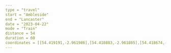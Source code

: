 ```yaml
---
type = "travel"
start = "Ambleside"
end = "Lancaster"
date = "2023-04-22"
mode = "Train"
distance = 54
duration = 60
coordinates = [[54.419191,-2.961986],[54.418883,-2.961885],[54.418674,-2.960974],[54.416605,-2.959666],[54.415067,-2.956953],[54.414102,-2.953198],[54.412254,-2.950598],[54.410495,-2.948424],[54.408777,-2.947107],[54.407427,-2.945887],[54.406288,-2.944829],[54.405102,-2.943547],[54.403021,-2.942641],[54.40174,-2.94019],[54.40084,-2.937791],[54.399658,-2.934936],[54.397797,-2.932567],[54.396578,-2.928722],[54.395724,-2.926012],[54.395318,-2.924082],[54.395159,-2.9215],[54.393495,-2.918995],[54.392323,-2.918585],[54.391157,-2.918138],[54.389291,-2.917419],[54.387908,-2.917102],[54.386387,-2.915935],[54.385603,-2.914189],[54.384316,-2.91295],[54.383265,-2.911937],[54.381976,-2.91167],[54.38117,-2.909929],[54.380964,-2.908214],[54.380873,-2.906679],[54.380796,-2.905736],[54.380511,-2.904407],[54.380227,-2.903819],[54.379508,-2.903133],[54.379511,-2.903282],[54.379532,-2.903337],[54.379552,-2.903391],[54.378544,-2.901958],[54.375512,-2.893858],[54.375808,-2.883398],[54.378319,-2.870508],[54.377997,-2.856065],[54.376163,-2.841582],[54.376071,-2.828248],[54.376046,-2.820973],[54.375834,-2.820275],[54.376057,-2.820374],[54.373062,-2.813899],[54.369063,-2.805195],[54.363954,-2.795027],[54.361752,-2.78041],[54.358965,-2.77229],[54.35761,-2.770381],[54.356532,-2.768861],[54.356042,-2.76818],[54.355984,-2.768079],[54.351808,-2.763947],[54.344058,-2.75812],[54.337507,-2.748257],[54.333129,-2.742293],[54.332559,-2.741005],[54.332622,-2.741051],[54.331388,-2.737966],[54.326663,-2.730983],[54.319458,-2.725072],[54.31237,-2.723006],[54.308392,-2.721115],[54.306355,-2.721204],[54.305641,-2.721607],[54.30563,-2.721615],[54.305618,-2.721623],[54.305356,-2.721779],[54.303653,-2.722922],[54.298844,-2.72768],[54.290802,-2.734676],[54.279375,-2.741096],[54.264354,-2.747333],[54.250394,-2.746155],[54.236181,-2.749705],[54.221794,-2.746647],[54.2081,-2.741848],[54.194223,-2.735699],[54.180732,-2.74098],[54.166509,-2.745889],[54.151904,-2.74825],[54.138529,-2.757883],[54.127672,-2.773977],[54.115753,-2.787972],[54.103551,-2.801399],[54.091411,-2.814812],[54.077733,-2.821481],[54.06695,-2.814407],[54.058664,-2.8094],[54.052129,-2.808602],[54.04935,-2.807997],[54.04935,-2.808001]]
---
```

